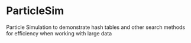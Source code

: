 # ParticleSim
Particle Simulation to demonstrate hash tables and other search methods for efficiency when working with large data

